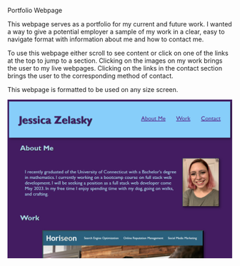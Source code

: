 Portfolio Webpage

This webpage serves as a portfolio for my current and future work. I wanted a way to give a potential employer a sample of my work in a clear, easy to navigate format with information about me and how to contact me. 

To use this webpage either scroll to see content or click on one of the links at the top to jump to a section. Clicking on the images on my work brings the user to my live webpages. Clicking on the links in the contact section brings the user to the corresponding method of contact. 

This webpage is formatted to be used on any size screen. 

![screenshot of live webpage](./asset/screenshot.png)
